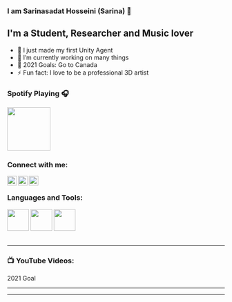 
### I am Sarinasadat Hosseini (Sarina) 👋

## I'm a Student, Researcher and Music lover

- 🔭 I just made my first Unity Agent
- 🌱 I’m currently working on many things
- 🥅 2021 Goals: Go to Canada
- ⚡ Fun fact: I love to be a professional 3D artist

### Spotify Playing 🎧

[<img src="https://media.giphy.com/media/eHABhT7ESge27w2T6Z/giphy.gif" width="100" height="100" />](https://open.spotify.com/playlist/5uRm0ib7DiXTldWMjcwQfR)

### Connect with me:


[<img align="left" alt="codeSTACKr | YouTube" width="22px" src="https://cdn.jsdelivr.net/npm/simple-icons@v3/icons/youtube.svg" />][youtube]
[<img align="left" alt="codeSTACKr | Twitter" width="22px" src="https://cdn.jsdelivr.net/npm/simple-icons@v3/icons/twitter.svg" />][twitter]
[<img align="left" alt="codeSTACKr | LinkedIn" width="22px" src="https://cdn.jsdelivr.net/npm/simple-icons@v3/icons/linkedin.svg" />][linkedin]


<br />

### Languages and Tools:

<img src="https://upload.wikimedia.org/wikipedia/commons/c/c3/Python-logo-notext.svg" width="50" height="50" />
<img src="https://upload.wikimedia.org/wikipedia/commons/7/7a/C_Sharp_logo.svg" width="50" height="50" />
<img src="https://upload.wikimedia.org/wikipedia/commons/2/21/Matlab_Logo.png" width="50" height="50" />
<br />
<br />

---

### 📺 YouTube Videos:
2021 Goal


---
[twitter]: https://twitter.com/moonsarinalu
[linkedin]: https://www.linkedin.com/in/sarinasadat-hosseini-242372127/?originalSubdomain=jp
[youtube]: https://www.youtube.com/channel/UCjpJoBOXtAOHlS62bxqPtng/playlists?view_as=subscriber
---




